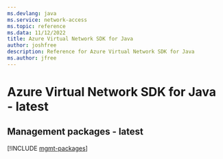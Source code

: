 ```yaml
---
ms.devlang: java
ms.service: network-access
ms.topic: reference
ms.data: 11/12/2022
title: Azure Virtual Network SDK for Java
author: joshfree
description: Reference for Azure Virtual Network SDK for Java
ms.author: jfree
---
```

# Azure Virtual Network SDK for Java - latest

## Management packages - latest
[!INCLUDE [mgmt-packages](virtual-network-mgmt-index.md)]